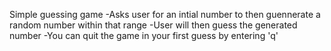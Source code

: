 Simple guessing game
-Asks user for an intial number to then guennerate a random number within that range
-User will then guess the generated number
-You can quit the game in your first guess by entering 'q'